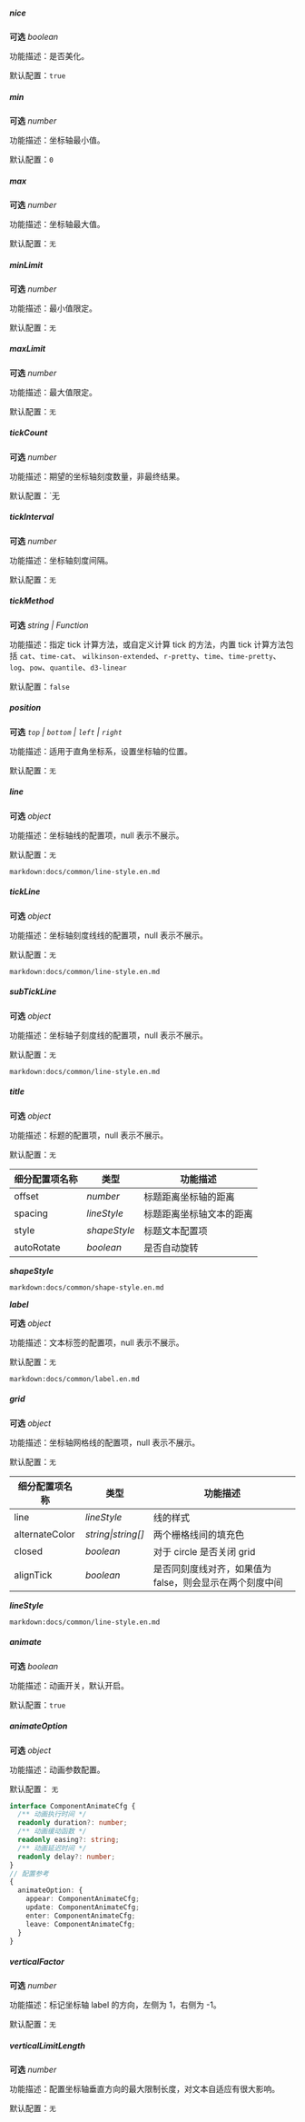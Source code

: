 ##### nice

<description>**可选** _boolean_</description>

功能描述：是否美化。

默认配置：`true`

##### min

<description>**可选** _number_</description>

功能描述：坐标轴最小值。

默认配置：`0`

##### max

<description>**可选** _number_</description>

功能描述：坐标轴最大值。

默认配置：`无`

##### minLimit

<description>**可选** _number_</description>

功能描述：最小值限定。

默认配置：`无`

##### maxLimit

<description>**可选** _number_</description>

功能描述：最大值限定。

默认配置：`无`

##### tickCount

<description>**可选** _number_</description>

功能描述：期望的坐标轴刻度数量，非最终结果。

默认配置：`无

##### tickInterval

<description>**可选** _number_</description>

功能描述：坐标轴刻度间隔。

默认配置：`无`

##### tickMethod

<description>**可选** _string | Function_</description>

功能描述：指定 tick 计算方法，或自定义计算 tick 的方法，内置 tick 计算方法包括 `cat`、`time-cat`、 `wilkinson-extended`、`r-pretty`、`time`、`time-pretty`、`log`、`pow`、`quantile`、`d3-linear`

默认配置：`false`

##### position

<description>**可选** _`top` | `bottom` | `left` | `right`_</description>

功能描述：适用于直角坐标系，设置坐标轴的位置。

默认配置：`无`

##### line

<description>**可选** _object_</description>

功能描述：坐标轴线的配置项，null 表示不展示。

默认配置：`无`

`markdown:docs/common/line-style.en.md`

##### tickLine

<description>**可选** _object_</description>

功能描述：坐标轴刻度线线的配置项，null 表示不展示。

默认配置：`无`

`markdown:docs/common/line-style.en.md`

##### subTickLine

<description>**可选** _object_</description>

功能描述：坐标轴子刻度线的配置项，null 表示不展示。

默认配置：`无`

`markdown:docs/common/line-style.en.md`

##### title

<description>**可选** _object_</description>

功能描述：标题的配置项，null 表示不展示。

默认配置：`无`

| 细分配置项名称 | 类型         | 功能描述                 |
| -------------- | ------------ | ------------------------ |
| offset         | _number_     | 标题距离坐标轴的距离     |
| spacing        | _lineStyle_  | 标题距离坐标轴文本的距离 |
| style          | _shapeStyle_ | 标题文本配置项           |
| autoRotate     | _boolean_    | 是否自动旋转             |

**_shapeStyle_**

`markdown:docs/common/shape-style.en.md`

**_label_**

<description>**可选** _object_</description>

功能描述：文本标签的配置项，null 表示不展示。

默认配置：`无`

`markdown:docs/common/label.en.md`

##### grid

<description>**可选** _object_</description>

功能描述：坐标轴网格线的配置项，null 表示不展示。

默认配置：`无`

| 细分配置项名称 | 类型               | 功能描述                                                 |
| -------------- | ------------------ | -------------------------------------------------------- |
| line           | _lineStyle_        | 线的样式                                                 |
| alternateColor | _string\|string[]_ | 两个栅格线间的填充色                                     |
| closed         | _boolean_          | 对于 circle 是否关闭 grid                                |
| alignTick      | _boolean_          | 是否同刻度线对齐，如果值为 false，则会显示在两个刻度中间 |

**_lineStyle_**

`markdown:docs/common/line-style.en.md`

##### animate

<description>**可选** _boolean_</description>

功能描述：动画开关，默认开启。

默认配置：`true`

##### animateOption

<description>**可选** _object_</description>

功能描述：动画参数配置。

默认配置： `无`

```ts
interface ComponentAnimateCfg {
  /** 动画执行时间 */
  readonly duration?: number;
  /** 动画缓动函数 */
  readonly easing?: string;
  /** 动画延迟时间 */
  readonly delay?: number;
}
// 配置参考
{
  animateOption: {
    appear: ComponentAnimateCfg;
    update: ComponentAnimateCfg;
    enter: ComponentAnimateCfg;
    leave: ComponentAnimateCfg;
  }
}
```

##### verticalFactor

<description>**可选** _number_</description>

功能描述：标记坐标轴 label 的方向，左侧为 1，右侧为 -1。

默认配置：`无`

##### verticalLimitLength

<description>**可选** _number_</description>

功能描述：配置坐标轴垂直方向的最大限制长度，对文本自适应有很大影响。

默认配置：`无`
